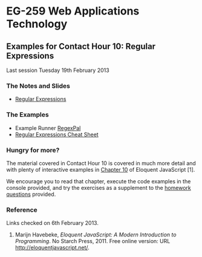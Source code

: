 # EG-259 Web Applications Technology

## Examples for Contact Hour 10: Regular Expressions

Last session Tuesday 19th February 2013

### The Notes and Slides

* [Regular Expressions](http://www.cpjobling.me/dokuwiki/eg-259:lecture7)


### The Examples

* Example Runner [RegexPal](http://regexpal.com/)
* [Regular Expressions Cheat Sheet](cheat.html)

### Hungry for more?

The material covered in Contact Hour 10 is covered in much more detail and with plenty of interactive examples in [Chapter 10](http://eloquentjavascript.net/chapter10.html) of Eloquent JavaScript [1].

We encourage you to read that chapter, execute the code examples in the console provided, and try the exercises as a supplement to the [homework questions](http://www.cpjobling.me/dokuwiki/eg-259:homework:9) provided.

### Reference

Links checked on 6th February 2013.

1. Marijn Havebeke, *Eloquent JavaScript: A Modern Introduction to Programming*. No Starch Press, 2011. Free online version: URL <http://eloquentjavascript.net/>.
